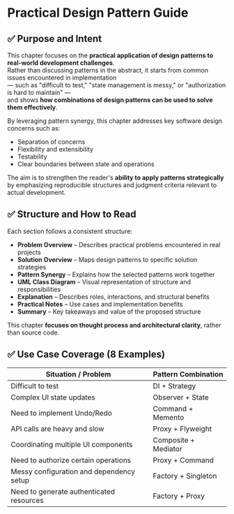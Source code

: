 # Practical Design Pattern Guide

## ✅ Purpose and Intent

This chapter focuses on the **practical application of design patterns to real-world development challenges**.  
Rather than discussing patterns in the abstract, it starts from common issues encountered in implementation  
— such as "difficult to test," "state management is messy," or "authorization is hard to maintain" —  
and shows **how combinations of design patterns can be used to solve them effectively**.

By leveraging pattern synergy, this chapter addresses key software design concerns such as:

- Separation of concerns
- Flexibility and extensibility
- Testability
- Clear boundaries between state and operations

The aim is to strengthen the reader's **ability to apply patterns strategically** by emphasizing reproducible structures and judgment criteria relevant to actual development.

## ✅ Structure and How to Read

Each section follows a consistent structure:

- **Problem Overview** – Describes practical problems encountered in real projects
- **Solution Overview** – Maps design patterns to specific solution strategies
- **Pattern Synergy** – Explains how the selected patterns work together
- **UML Class Diagram** – Visual representation of structure and responsibilities
- **Explanation** – Describes roles, interactions, and structural benefits
- **Practical Notes** – Use cases and implementation benefits
- **Summary** – Key takeaways and value of the proposed structure

This chapter **focuses on thought process and architectural clarity**, rather than source code.

## ✅ Use Case Coverage (8 Examples)

| Situation / Problem                      | Pattern Combination  |
| ---------------------------------------- | -------------------- |
| Difficult to test                        | DI + Strategy        |
| Complex UI state updates                 | Observer + State     |
| Need to implement Undo/Redo              | Command + Memento    |
| API calls are heavy and slow             | Proxy + Flyweight    |
| Coordinating multiple UI components      | Composite + Mediator |
| Need to authorize certain operations     | Proxy + Command      |
| Messy configuration and dependency setup | Factory + Singleton  |
| Need to generate authenticated resources | Factory + Proxy      |
